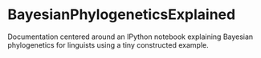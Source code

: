 # BayesianPhylogeneticsExplained
Documentation centered around an IPython notebook explaining Bayesian phylogenetics for linguists using a tiny constructed example.

